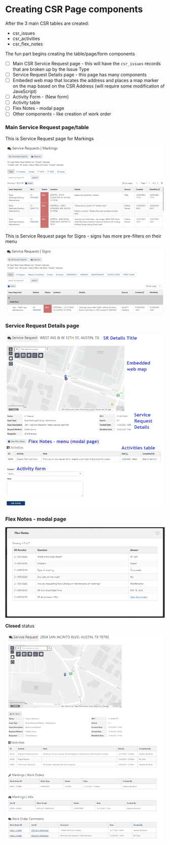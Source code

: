 # Creating CSR Page components

After the 3 main CSR tables are created:&#x20;

* csr\_issues
* csr\_activities
* csr\_flex\_notes

The fun part begins creating the table/page/form components

* [ ] Main CSR Service Request page - this will have the `csr_issues` records that are broken up by the Issue Type
* [ ] Service Request Details page - this page has many components
* [ ] Embeded web map that locates the address and places a map marker on the map based on the CSR Address (will require some modification of JavaScript)
* [ ] Activity Form - (New form)
* [ ] Activity table
* [ ] Flex Notes - modal page
* [ ] Other components - like creation of work order

### Main Service Request page/table

This is Service Request page for Markings

![](<../../.gitbook/assets/image (5) (1) (1).png>)

This is Service Request page for Signs - signs has more pre-filters on their menu

![](<../../.gitbook/assets/image (1) (1) (1).png>)

### Service Request Details page

****![](<../../.gitbook/assets/image (3) (1).png>)****

### **Flex Notes - modal page**

****![](<../../.gitbook/assets/image (4) (1).png>)****

**Closed** status

![](<../../.gitbook/assets/image (2).png>)

